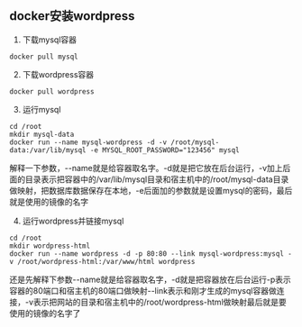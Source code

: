## docker安装wordpress
1. 下载mysql容器
```shell
docker pull mysql
```

2. 下载wordpress容器
```shell
docker pull wordpress
```

3. 运行mysql
```shell
cd /root
mkdir mysql-data
docker run --name mysql-wordpress -d -v /root/mysql-data:/var/lib/mysql -e MYSQL_ROOT_PASSWORD="123456" mysql
```
解释一下参数，--name就是给容器取名字。-d就是把它放在后台运行，-v加上后面的目录表示把容器中的/var/lib/mysql目录和宿主机中的/root/mysql-data目录做映射，把数据库数据保存在本地，-e后面加的参数就是设置mysql的密码，最后就是使用的镜像的名字

4. 运行wordpress并链接mysql
```shell
cd /root
mkdir wordpress-html
docker run --name wordpress -d -p 80:80 --link mysql-wordpress:mysql -v /root/wordpress-html:/var/www/html wordpress

```

还是先解释下参数--name就是给容器取名字，-d就是把容器放在后台运行-p表示容器的80端口和宿主机的80端口做映射--link表示和刚才生成的mysql容器做连接，-v表示把网站的目录和宿主机中的/root/wordpress-html做映射最后就是要使用的镜像的名字了